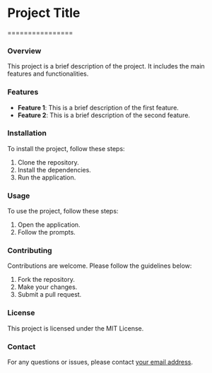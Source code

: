 # Project Title
================

### Overview
This project is a brief description of the project. It includes the main features and functionalities.

### Features
- **Feature 1**: This is a brief description of the first feature.
- **Feature 2**: This is a brief description of the second feature.

### Installation
To install the project, follow these steps:

1. Clone the repository.
2. Install the dependencies.
3. Run the application.

### Usage
To use the project, follow these steps:

1. Open the application.
2. Follow the prompts.

### Contributing
Contributions are welcome. Please follow the guidelines below:

1. Fork the repository.
2. Make your changes.
3. Submit a pull request.

### License
This project is licensed under the MIT License.

### Contact
For any questions or issues, please contact [your email address](mailto:your.email@example.com).
